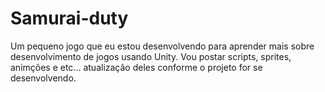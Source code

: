 # Samurai-duty
Um pequeno jogo que eu estou desenvolvendo para aprender mais sobre desenvolvimento de jogos usando Unity.
Vou postar scripts, sprites, animções e etc... atualização deles conforme o projeto for se desenvolvendo.
